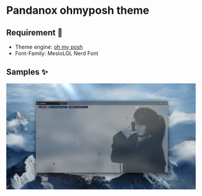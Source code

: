 # Pandanox ohmyposh theme

## Requirement 📃

- Theme engine: [oh my posh](https://ohmyposh.dev/)
- Font-Family: MesloLGL Nerd Font

## Samples ✨

![shell](./shell1.png)
